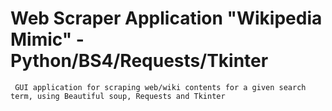 # Web Scraper Application "Wikipedia Mimic" - Python/BS4/Requests/Tkinter

     GUI application for scraping web/wiki contents for a given search term, using Beautiful soup, Requests and Tkinter
